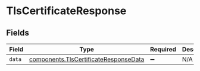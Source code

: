 # TlsCertificateResponse


## Fields

| Field                                                                                                 | Type                                                                                                  | Required                                                                                              | Description                                                                                           |
| ----------------------------------------------------------------------------------------------------- | ----------------------------------------------------------------------------------------------------- | ----------------------------------------------------------------------------------------------------- | ----------------------------------------------------------------------------------------------------- |
| `data`                                                                                                | [components.TlsCertificateResponseData](../../../sdk/models/components/tlscertificateresponsedata.md) | :heavy_minus_sign:                                                                                    | N/A                                                                                                   |